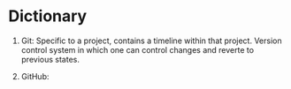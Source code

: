 # Dictionary

1. Git: Specific to a project, contains a timeline within that project. Version control system in which one can control changes and reverte to previous states.

2. GitHub: 